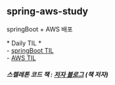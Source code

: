 ## spring-aws-study
springBoot + AWS 배포

 \* Daily TIL * <br/>
 \- [springBoot TIL](https://github.com/wonmimi/TIL/tree/main/SpringBoot) <br/>
 \- [AWS TIL](https://github.com/wonmimi/TIL/tree/main/AWS)


##### 스켈레톤 코드 책 : [저자 블로그](https://jojoldu.tistory.com/category/Spring) (책 저자)
